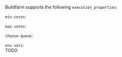 Buildfarm supports the following `execution_properties`:

`min-cores`:  

`max-cores`:  

`choose-queue`:  

`env-vars`:  
TODO